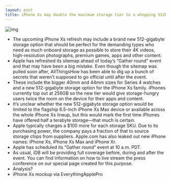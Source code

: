 ```yaml
---
layout: post
title: iPhone Xs may double the maximum storage tier to a whopping 512GB
---
```

![img](http://media.idownloadblog.com/wp-content/uploads/2018/09/iPhone-Xs-gold-EverythingApplePro-001.jpg)
* The upcoming iPhone Xs refresh may include a brand new 512-gigabyte storage option that should be perfect for the demanding types who need as much onboard storage as possible to store their 4K videos, high-resolution photographs, premium games, apps and other content.
* Apple has refreshed its sitemap ahead of today’s “Gather round” event and that may have been a big mistake. Even though the sitemap was pulled soon after, AllThingsHow has been able to dig up a bunch of secrets that weren’t supposed to go official until after the event.
* These include the bigger 40mm and 44mm sizes for Series 4 watches and a new 512-gigabyte storage option for the iPhone Xs family. iPhones currently top out at 256GB so the new tier would give storage-hungry users twice the room on the device for their apps and content.
* It’s unclear whether the new 512-gigabyte storage option would be limited to the flagship 6.5-inch iPhone Xs Max device or available across the whole iPhone Xs lineup, but this would mark the first time iPhones have offered half a terabyte storage—that much is certain.
* Apple typically charges a $100 more for each storage SKU. Due to its purchasing power, the company pays a fraction of that to source storage chips from suppliers. Apple.com has also leaked out new iPhone names: iPhone Xs, iPhone Xs Max and iPhone Xr.
* Apple has scheduled its “Gather round” event at 10 a.m. PDT.
* As usual, iDB will be providing full coverage before, during and after the event. You can find information on how to live stream the press conference on our special page created for this purpose.
* Analysis?
* iPhone Xs mockup via EverythingApplePro

